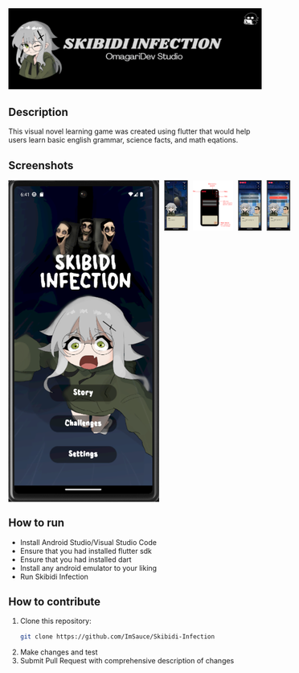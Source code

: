 <div align="center">
  <img src="screenshots/Skibidi Infection Banner.png" alt="Skibidi Infection"/>
</div>


## Description
This visual novel learning game was created using flutter that would help users learn basic english grammar, science facts, and math eqations.

## Screenshots
<div style="display: flex; gap: 10px;">
    <img src="screenshots/Picture1.png" alt="Home" style="width: 300px; " />
    <img src="screenshots/Picture2.png" alt="sample" style="width: 300px; height: 100px;" />
    <img src="screenshots/Picture3.png" alt="controls" style="width: 300px; height: 100px;" />
    <img src="screenshots/Picture4.png" alt="sample" style="width: 300px; height: 100px;" />
    <img src="screenshots/Picture5.png" alt="sample" style="width: 300px; height: 100px;" />
</div>


## How to run

- Install Android Studio/Visual Studio Code
- Ensure that you had installed flutter sdk
- Ensure that you had installed dart
- Install any android emulator to your liking
- Run Skibidi Infection




## How to contribute
1. Clone this repository:
    ```bash
    git clone https://github.com/ImSauce/Skibidi-Infection
    ```
2. Make changes and test
3. Submit Pull Request with comprehensive description of changes

